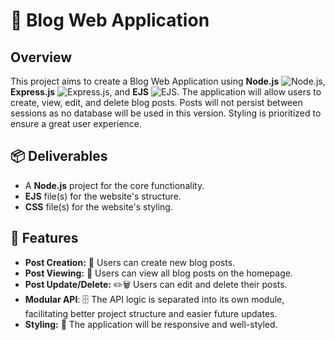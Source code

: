 # 📝 Blog Web Application

## Overview
This project aims to create a Blog Web Application using **Node.js** ![Node.js](https://img.shields.io/badge/Node.js-339933?logo=node.js&logoColor=white), **Express.js** ![Express.js](https://img.shields.io/badge/Express.js-000000?logo=express&logoColor=white), and **EJS** ![EJS](https://img.shields.io/badge/EJS-4E9F3D?logo=javascript&logoColor=white). The application will allow users to create, view, edit, and delete blog posts. Posts will not persist between sessions as no database will be used in this version. Styling is prioritized to ensure a great user experience.

## 📦 Deliverables
- A **Node.js** project for the core functionality.
- **EJS** file(s) for the website's structure.
- **CSS** file(s) for the website's styling.

## 🚀 Features
- **Post Creation:** 📝 Users can create new blog posts.
- **Post Viewing:** 👀 Users can view all blog posts on the homepage.
- **Post Update/Delete:** ✏️🗑️ Users can edit and delete their posts.
- **Modular API**: 🗄️ The API logic is separated into its own module, facilitating better project structure and easier future updates.
- **Styling:** 💅 The application will be responsive and well-styled.

